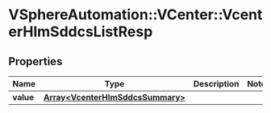 # VSphereAutomation::VCenter::VcenterHlmSddcsListResp

## Properties
Name | Type | Description | Notes
------------ | ------------- | ------------- | -------------
**value** | [**Array&lt;VcenterHlmSddcsSummary&gt;**](VcenterHlmSddcsSummary.md) |  | 


